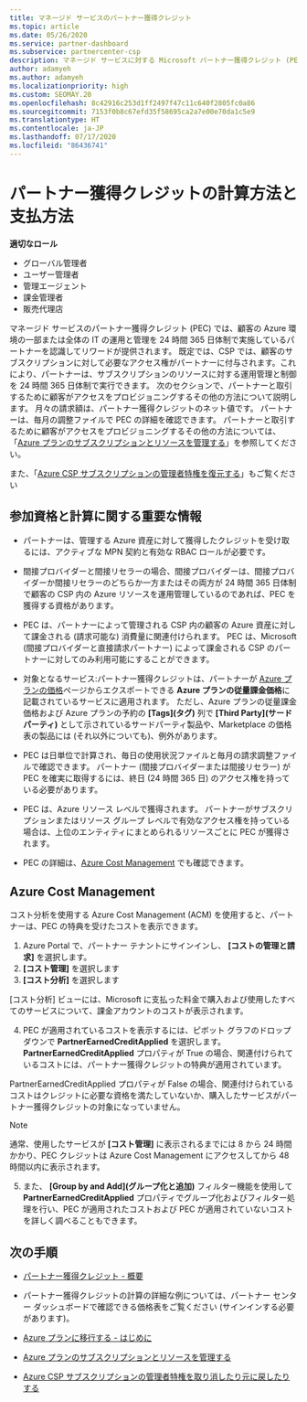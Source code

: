 ```yaml
---
title: マネージド サービスのパートナー獲得クレジット
ms.topic: article
ms.date: 05/26/2020
ms.service: partner-dashboard
ms.subservice: partnercenter-csp
description: マネージド サービスに対する Microsoft パートナー獲得クレジット (PEC) の計算および支払方法と、お客様が適格であることを確認する方法について説明します。
author: adamyeh
ms.author: adamyeh
ms.localizationpriority: high
ms.custom: SEOMAY.20
ms.openlocfilehash: 8c42916c253d1ff2497f47c11c640f2805fc0a86
ms.sourcegitcommit: 7153f0b8c67efd35f58695ca2a7e00e70da1c5e9
ms.translationtype: HT
ms.contentlocale: ja-JP
ms.lasthandoff: 07/17/2020
ms.locfileid: "86436741"
---
```

# <a name="how-the-partner-earned-credit-is-calculated-and-paid"></a>パートナー獲得クレジットの計算方法と支払方法

**適切なロール**

- グローバル管理者
- ユーザー管理者
- 管理エージェント
- 課金管理者
- 販売代理店

マネージド サービスのパートナー獲得クレジット (PEC) では、顧客の Azure 環境の一部または全体の IT の運用と管理を 24 時間 365 日体制で実施しているパートナーを認識してリワードが提供されます。 既定では、CSP では、顧客のサブスクリプションに対して必要なアクセス権がパートナーに付与されます。これにより、パートナーは、サブスクリプションのリソースに対する運用管理と制御を 24 時間 365 日体制で実行できます。 次のセクションで、パートナーと取引するために顧客がアクセスをプロビジョニングするその他の方法について説明します。 月々の請求額は、パートナー獲得クレジットのネット値です。 パートナーは、毎月の調整ファイルで PEC の詳細を確認できます。 パートナーと取引するために顧客がアクセスをプロビジョニングするその他の方法については、「[Azure プランのサブスクリプションとリソースを管理する](azure-plan-manage.md)」を参照してください。

また、「[Azure CSP サブスクリプションの管理者特権を復元する](revoke-reinstate-csp.md)」もご覧ください

## <a name="important-eligibility-and-calculation-information"></a>参加資格と計算に関する重要な情報

- パートナーは、管理する Azure 資産に対して獲得したクレジットを受け取るには、アクティブな MPN 契約と有効な RBAC ロールが必要です。 

- 間接プロバイダーと間接リセラーの場合、間接プロバイダーは、間接プロバイダーか間接リセラーのどちらか一方またはその両方が 24 時間 365 日体制で顧客の CSP 内の Azure リソースを運用管理しているのであれば、PEC を獲得する資格があります。

- PEC は、パートナーによって管理される CSP 内の顧客の Azure 資産に対して課金される (請求可能な) 消費量に関連付けられます。 PEC は、Microsoft (間接プロバイダーと直接請求パートナー) によって課金される CSP のパートナーに対してのみ利用可能にすることができます。 

- 対象となるサービス:パートナー獲得クレジットは、パートナーが [Azure プランの価格](https://partner.microsoft.com/commerce/sales)ページからエクスポートできる **Azure プランの従量課金価格**に記載されているサービスに適用されます。 ただし、Azure プランの従量課金価格および Azure プランの予約の **[Tags]\(タグ\)** 列で **[Third Party]\(サードパーティ\)** として示されているサードパーティ製品や、Marketplace の価格表の製品には (それ以外についても)、例外があります。

- PEC は日単位で計算され、毎日の使用状況ファイルと毎月の請求調整ファイルで確認できます。 パートナー (間接プロバイダーまたは間接リセラー) が PEC を確実に取得するには、終日 (24 時間 365 日) のアクセス権を持っている必要があります。  

- PEC は、Azure リソース レベルで獲得されます。 パートナーがサブスクリプションまたはリソース グループ レベルで有効なアクセス権を持っている場合は、上位のエンティティにまとめられるリソースごとに PEC が獲得されます。  

- PEC の詳細は、[Azure Cost Management](https://go.microsoft.com/fwlink/?linkid=2106482) でも確認できます。

## <a name="azure-cost-management"></a>Azure Cost Management

 コスト分析を使用する Azure Cost Management (ACM) を使用すると、パートナーは、PEC の特典を受けたコストを表示できます。  

1. Azure Portal で、パートナー テナントにサインインし、 **[コストの管理と請求]** を選択します。
2.  **[コスト管理]** を選択します
3.  **[コスト分析]** を選択します

[コスト分析] ビューには、Microsoft に支払った料金で購入および使用したすべてのサービスについて、課金アカウントのコストが表示されます。

4.  PEC が適用されているコストを表示するには、ピボット グラフのドロップダウンで **PartnerEarnedCreditApplied** を選択します。 **PartnerEarnedCreditApplied** プロパティが True の場合、関連付けられているコストには、パートナー獲得クレジットの特典が適用されています。 

PartnerEarnedCreditApplied プロパティが False の場合、関連付けられているコストはクレジットに必要な資格を満たしていないか、購入したサービスがパートナー獲得クレジットの対象になっていません。

>[!NOTE] 
>通常、使用したサービスが **[コスト管理]** に表示されるまでには 8 から 24 時間かかり、PEC クレジットは Azure Cost Management にアクセスしてから 48 時間以内に表示されます。

5. また、 **[Group by and Add]\(グループ化と追加\)** フィルター機能を使用して **PartnerEarnedCreditApplied** プロパティでグループ化およびフィルター処理を行い、PEC が適用されたコストおよび PEC が適用されていないコストを詳しく調べることもできます。

## <a name="next-steps"></a>次の手順

- [パートナー獲得クレジット - 概要](partner-earned-credit.md)

- パートナー獲得クレジットの計算の詳細な例については、パートナー センター ダッシュボードで確認できる価格表をご覧ください (サインインする必要があります)。

- [Azure プランに移行する - はじめに](azure-plan-get-started.md)

- [Azure プランのサブスクリプションとリソースを管理する](azure-plan-manage.md)

- [Azure CSP サブスクリプションの管理者特権を取り消したり元に戻したりする](revoke-reinstate-csp.md)

